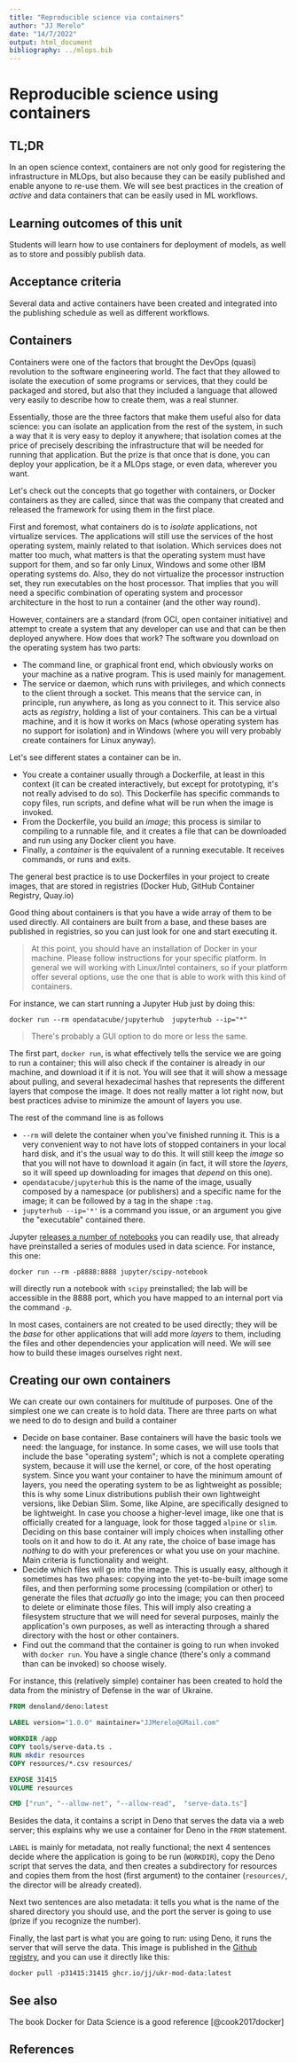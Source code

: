 ```yaml
---
title: "Reproducible science via containers"
author: "JJ Merelo"
date: "14/7/2022"
output: html_document
bibliography: ../mlops.bib
---
```

# Reproducible science using containers

## TL;DR

In an open science context, containers are not only good for
registering the infrastructure in MLOps, but also because they can be
easily published and enable anyone to re-use them. We will see best
practices in the creation of *active* and data containers that can be
easily used in ML workflows.

## Learning outcomes of this unit

Students will learn how to use containers for deployment of models, as well as
to store and possibly publish data.

## Acceptance criteria

Several data and active containers have been created and integrated into the
publishing schedule as well as different workflows.

## Containers

Containers were one of the factors that brought the DevOps (quasi)
revolution to the software engineering world. The fact that they allowed to
isolate the execution of some programs or services, that they could be
packaged and stored, but also that they included a language that
allowed very easily to describe how to create them, was a real stunner.

Essentially, those are the three factors that make them useful also
for data science: you can isolate an application from the rest of the
system, in such a way that it is very easy to deploy it anywhere; that
isolation comes at the price of precisely describing the
infrastructure that will be needed for running that application. But
the prize is that once that is done, you can deploy your application,
be it a MLOps stage, or even data, wherever you want.

Let's check out the concepts that go together with containers, or
Docker containers as they are called, since that was the company that
created and released the framework for using them in the first place.

First and foremost, what containers do is to *isolate* applications,
not virtualize services. The applications will still use the services
of the host operating system, mainly related to that isolation. Which
services does not matter too much, what matters is that the operating
system must have support for them, and so far only Linux, Windows and
some other IBM operating systems do. Also, they do not virtualize the
processor instruction set, they run executables on the host
processor. That implies that you will need a specific combination of
operating system and processor architecture in the host to run a
container (and the other way round).

However, containers are a standard (from OCI, open container
initiative) and attempt to create a system that any developer can use
and that can be then deployed anywhere. How does that work? The
software you download on the operating system has two parts:

- The command line, or graphical front end, which obviously works on
  your machine as a native program. This is used mainly for
  management.
- The service or daemon, which runs with privileges, and which
  connects to the client through a socket. This means that the service
  can, in principle, run anywhere, as long as you connect to it. This
  service also acts as *registry*, holding a list of your
  containers. This can be a virtual machine, and it is how it works on
  Macs (whose operating system has no support for isolation) and in
  Windows (where you will very probably create containers for Linux
  anyway).

Let's see different states a container can be in.

- You create a container usually through a Dockerfile, at least in
  this context (it can be created interactively, but except for
  prototyping, it's not really advised to do so). This Dockerfile has
  specific commands to copy files, run scripts, and define what will
  be run when the image is invoked.
- From the Dockerfile, you build an *image*; this process is similar
  to compiling to a runnable file, and it creates a file that can be
  downloaded and run using any Docker client you have.
- Finally, a *container* is the equivalent of a running executable. It
  receives commands, or runs and exits.

The general best practice is to use Dockerfiles in your project to
create images, that are stored in registries (Docker Hub, GitHub
Container Registry, Quay.io)

Good thing about containers is that you have a wide array of them to
be used directly. All containers are built from a base, and these
bases are published in registries, so you can just look for one and
start executing it.

> At this point, you should have an installation of Docker in your
> machine. Please follow instructions for your specific platform. In
> general we will working with Linux/Intel containers, so if your
> platform offer several options, use the one that is able to work
> with this kind of containers.

For instance, we can start running a Jupyter Hub just by doing this:

```shell
docker run --rm opendatacube/jupyterhub  jupyterhub --ip="*"
```

> There's probably a GUI option to do more or less the same.

The first part, `docker run`, is what effectively tells the service we
are going to run a container; this will also check if the container is
already in our machine, and download it if it is not. You will see
that it will show a message about pulling, and several hexadecimal
hashes that represents the different layers that compose the image. It
does not really matter a lot right now, but best practices advise to
minimize the amount of layers you use.

The rest of the command line is as follows

- `--rm` will delete the container when you've finished running
  it. This is a very convenient way to not have lots of stopped
  containers in your local hard disk, and it's the usual way to do
  this. It will still keep the *image* so that you will not have to
  download it again (in fact, it will store the *layers*, so it will
  speed up downloading for images that *depend* on this one).
- `opendatacube/jupyterhub` this is the name of the image, usually
  composed by a namespace (or publishers) and a specific name for the
  image; it can be followed by a tag in the shape `:tag`.
- `jupyterhub --ip='*'` is a command you issue, or an argument you
  give the "executable" contained there.

Jupyter [releases a number of
notebooks](https://jupyter-docker-stacks.readthedocs.io/en/latest/using/selecting.html#jupyter-datascience-notebook)
you can readily use, that
already have preinstalled a series of modules used in data
science. For instance, this one:

```shell
docker run --rm -p8888:8888 jupyter/scipy-notebook
```

will directly run a notebook with `scipy` preinstalled; the lab will
be accessible in the 8888 port, which you have mapped to an internal
port via the command `-p`.

In most cases, containers are not created to be used directly; they
will be the *base* for other applications that will add more *layers*
to them, including the files and other dependencies your application
will need. We will see how to build these images ourselves right next.

## Creating our own containers

We can create our own containers for multitude of purposes. One of the
simplest one we can create is to hold data. There are three parts on
what we need to do to design and build a container

- Decide on base container. Base containers will have the basic tools
  we need: the language, for instance. In some cases, we will use
  tools that include the base "operating system"; which is not a
  complete operating system, because it will use the kernel, or core,
  of the host operating system. Since you want your container to have
  the minimum amount of layers, you need the operating system to be as
  lightweight as possible; this is why some Linux distributions
  publish their own lightweight versions, like Debian Slim. Some,
  like Alpine, are specifically designed to be lightweight. In case
  you choose a higher-level image, like one that is officially created
  for a language, look for those tagged `alpine` or `slim`. Deciding
  on this base container will imply choices when installing other
  tools on it and how to do it. At any rate, the choice of base image
  has *nothing* to do with your preferences or what you use on your
  machine. Main criteria is functionality and weight.
- Decide which files will go into the image. This is usually easy,
  although it sometimes has two phases: copying into the
  yet-to-be-built image some files, and then performing some
  processing (compilation or other) to generate the files that
  *actually* go into the image; you can then proceed to delete or
  eliminate those files. This will imply also creating a filesystem
  structure that we will need for several purposes, mainly the
  application's own purposes, as well as interacting through a shared
  directory with the host or other containers.
- Find out the command that the container is going to run when invoked
  with `docker run`. You have a single chance (there's only a command
  than can be invoked) so choose wisely.

For instance, this (relatively simple) container has been created to
hold the data from the ministry of Defense in the war of Ukraine.

```Dockerfile
FROM denoland/deno:latest

LABEL version="1.0.0" maintainer="JJMerelo@GMail.com"

WORKDIR /app
COPY tools/serve-data.ts .
RUN mkdir resources
COPY resources/*.csv resources/

EXPOSE 31415
VOLUME resources

CMD ["run", "--allow-net", "--allow-read",  "serve-data.ts"]
```

Besides the data, it contains a script in Deno that serves the data
via a web server; this explains why we use a container for Deno in the
`FROM` statement.

`LABEL` is mainly for metadata, not really functional; the next 4
sentences decide where the application is going to be run (`WORKDIR`),
copy the Deno script that serves the data, and then creates a
subdirectory for resources and copies them from the host (first
argument) to the container (`resources/`, the director will be already
created).

Next two sentences are also metadata: it tells you what is the name of
the shared directory you should use, and the port the server is going
to use (prize if you recognize the number).

Finally, the last part is what you are going to run: using Deno, it
runs the server that will serve the data. This image is published in
the [Github
registry](https://github.com/JJ/raku-ukr-mod-data/pkgs/container/ukr-mod-data),
and you can use it directly like this:

```shell
docker pull -p31415:31415 ghcr.io/jj/ukr-mod-data:latest
```


## See also

The book Docker for Data Science is a good reference [@cook2017docker]

## References
